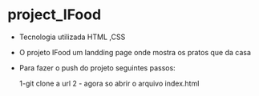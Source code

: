 # project_IFood

- Tecnologia utilizada HTML ,CSS

- O projeto IFood um landding page  onde mostra os pratos que da casa

- Para fazer o push do projeto seguintes passos:

  1-git clone a url
  2 - agora so abrir o arquivo index.html
